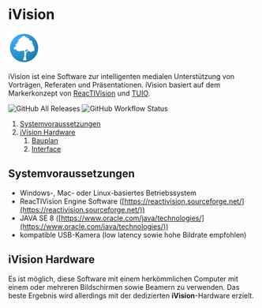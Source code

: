 # iVision
![tk.png](docs%2Fassets%2Fimages%2Ftk.png)

iVision ist eine Software zur intelligenten medialen
Unterstützung von Vorträgen, Referaten und Präsentationen.
iVision basiert auf dem Markerkonzept von
[ReacTIVision](https://reactivision.sourceforge.net/)
und
[TUIO](https://tuio.org).

![GitHub All Releases](https://img.shields.io/github/downloads/btinet/iVision/total?style=flat-square)
![GitHub Workflow Status](https://img.shields.io/github/workflow/status/btinet/iVision)

1. [Systemvoraussetzungen](#systemvoraussetzungen)
2. [iVision Hardware](#hardware)
   1. [Bauplan](./docs/hardware.md#ivision-hardware)
   2. [Interface](./docs/hardware.md#ivision-hardware)

## Systemvoraussetzungen

- Windows-, Mac- oder Linux-basiertes Betriebssystem
- ReacTIVision Engine Software ([https://reactivision.sourceforge.net/](https://reactivision.sourceforge.net/))
- JAVA SE 8 ([https://www.oracle.com/java/technologies/](https://www.oracle.com/java/technologies/))
- kompatible USB-Kamera (low latency sowie hohe Bildrate empfohlen)

## iVision Hardware

Es ist möglich, diese Software mit einem herkömmlichen Computer mit einem
oder mehreren Bildschirmen sowie Beamern zu verwenden. Das beste Ergebnis
wird allerdings mit der dedizierten **iVision**-Hardware erzielt.